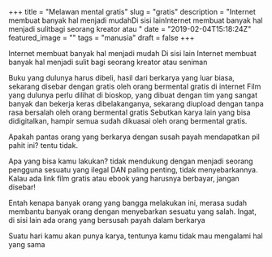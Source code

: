 +++
title = "Melawan mental gratis"
slug = "gratis"
description = "Internet membuat banyak hal menjadi mudahDi sisi lainInternet membuat banyak hal menjadi sulitbagi seorang kreator atau "
date = "2019-02-04T15:18:24Z"
featured_image = ""
tags = "manusia"
draft = false
+++ 

Internet membuat banyak hal menjadi mudah
Di sisi lain
Internet membuat banyak hal menjadi sulit
bagi seorang kreator atau seniman

Buku yang dulunya harus dibeli, hasil dari berkarya yang luar biasa, sekarang disebar dengan gratis oleh orang bermental gratis di internet
Film yang dulunya perlu dilihat di bioskop, yang dibuat dengan tim yang sangat banyak dan bekerja keras dibelakanganya, sekarang diupload dengan tanpa rasa bersalah oleh orang bermental gratis
Sebutkan karya lain yang bisa didigitalkan, hampir semua sudah dikuasai oleh orang bermental gratis.

Apakah pantas orang yang berkarya dengan susah payah mendapatkan pil pahit ini? tentu tidak.

Apa yang bisa kamu lakukan? tidak mendukung dengan menjadi seorang pengguna sesuatu yang ilegal DAN paling penting, tidak menyebarkannya. Kalau ada link film gratis atau ebook yang harusnya berbayar, jangan disebar!

Entah kenapa banyak orang yang bangga melakukan ini, merasa sudah membantu banyak orang dengan menyebarkan sesuatu yang salah. Ingat, di sisi lain ada orang yang bersusah payah dalam berkarya

Suatu hari kamu akan punya karya, tentunya kamu tidak mau mengalami hal yang sama
